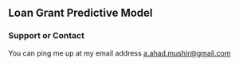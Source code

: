 ## Loan Grant Predictive Model

### Support or Contact

You can ping me up at my email address 
a.ahad.mushir@gmail.com
